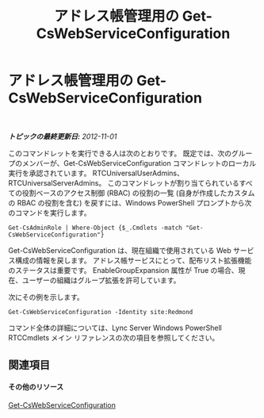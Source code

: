 ﻿---
title: アドレス帳管理用の Get-CsWebServiceConfiguration
TOCTitle: アドレス帳管理用の Get-CsWebServiceConfiguration
ms:assetid: 0b223733-5224-47d1-9b47-2109e6f135c9
ms:mtpsurl: https://technet.microsoft.com/ja-jp/library/Gg429692(v=OCS.15)
ms:contentKeyID: 48271227
ms.date: 05/19/2016
mtps_version: v=OCS.15
ms.translationtype: HT
---

# アドレス帳管理用の Get-CsWebServiceConfiguration

 

_**トピックの最終更新日:** 2012-11-01_

このコマンドレットを実行できる人は次のとおりです。 既定では、次のグループのメンバーが、Get-CsWebServiceConfiguration コマンドレットのローカル実行を承認されています。 RTCUniversalUserAdmins、RTCUniversalServerAdmins。 このコマンドレットが割り当てられているすべての役割ベースのアクセス制御 (RBAC) の役割の一覧 (自身が作成したカスタムの RBAC の役割を含む) を戻すには、Windows PowerShell プロンプトから次のコマンドを実行します。

    Get-CsAdminRole | Where-Object {$_.Cmdlets -match "Get-CsWebServiceConfiguration"}

Get-CsWebServiceConfiguration は、現在組織で使用されている Web サービス構成の情報を戻します。 アドレス帳サービスにとって、配布リスト拡張機能のステータスは重要です。 EnableGroupExpansion 属性が True の場合、現在、ユーザーの組織はグループ拡張を許可しています。

次にその例を示します。

    Get-CsWebServiceConfiguration -Identity site:Redmond

コマンド全体の詳細については、Lync Server Windows PowerShell RTCCmdlets メイン リファレンスの次の項目を参照してください。

## 関連項目

#### その他のリソース

[Get-CsWebServiceConfiguration](get-cswebserviceconfiguration.md)

